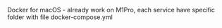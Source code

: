 Docker for macOS - already work on M1Pro, each service have specific folder with file docker-compose.yml


